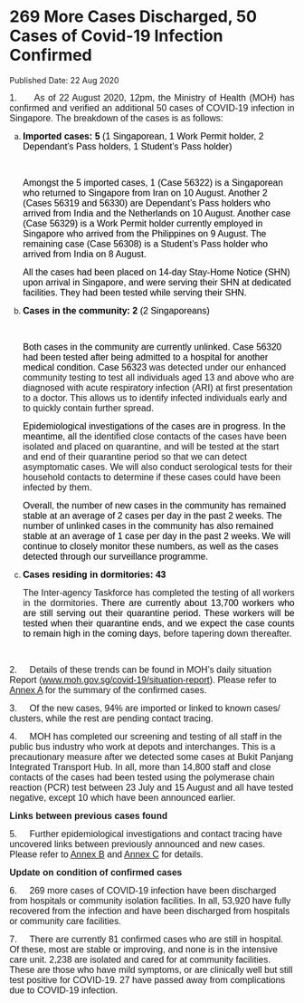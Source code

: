 <html>
    <meta http-equiv="Content-Type" content="text/html; charset=utf-8"/>
    <meta charset="utf-8"/>
    <title>269 More Cases Discharged, 50 Cases of Covid-19 Infection Confirmed</title>
    <body><h1>269 More Cases Discharged, 50 Cases of Covid-19 Infection Confirmed</h1>
    <p>Published Date: 22 Aug 2020</p> <p style="text-align: justify;"><span style="font-size: 16px; font-family: Arial;"><span style="font-size: 16px;">1.&nbsp; &nbsp; &nbsp;As of 22 August 2020, 12pm, the Ministry of Health (MOH) has confirmed and verified an additional </span>50 cases of COVID-19 infection in Singapore. The breakdown of the cases is as follows:</span></p> <ol style="list-style-type: lower-alpha;"><li><span style="font-size: 16px; font-family: Arial;"><strong><span style="color: windowtext;">Imported cases: 5 </span></strong><span style="color: windowtext;">(1 Singaporean, 1 Work Permit holder, 2 Dependant’s Pass holders, 1 Student’s Pass holder)</span></span><p><span style="color: windowtext; font-size: 16px; font-family: Arial;">&nbsp;</span></p><p><span style="color: windowtext; font-size: 16px; font-family: Arial;">Amongst the 5 imported cases, 1 (Case 56322) is a Singaporean who returned to Singapore from Iran on 10 August. Another 2 (Cases 56319 and 56330) are Dependant’s Pass holders who arrived from India and the Netherlands on 10 August. Another case (Case 56329) is a Work Permit holder currently employed in Singapore who arrived from the Philippines on 9 August. The remaining case (Case 56308) is a Student’s Pass holder who arrived from India on 8 August.</span></p><p><span style="font-size: 16px; font-family: Arial;"><span style="color: windowtext; font-size: 16px;">All the cases had been placed on 14-day Stay-Home Notice (SHN) upon arrival in Singapore, and were serving their SHN at dedicated facilities. They had been tested while serving their SHN.</span></span></p></li><li><span style="font-size: 16px; font-family: Arial;"><strong><span style="color: windowtext;">Cases in the community: 2 </span></strong><span style="color: windowtext;">(2 Singaporeans)</span></span><p><span style="font-size: 16px; font-family: Arial;">&nbsp;</span></p><p><span style="color: windowtext; font-size: 16px; font-family: Arial;">Both cases in the community are currently unlinked. Case 56320 had been tested after being admitted to a hospital for another medical condition. Case 56323 </span><span style="font-size: 16px; font-family: Arial;">was </span><span style="font-size: 16px; font-family: Arial;">detected under our enhanced community testing to test all individuals</span><span style="font-size: 16px; font-family: Arial;"> </span><span style="font-size: 16px; font-family: Arial;">aged 13 and above who are diagnosed with acute respiratory infection (ARI) at first presentation to a doctor. This allows us to identify infected individuals early and to quickly contain further spread.</span></p><p><span style="font-size: 16px; font-family: Arial;"><span style="color: windowtext; font-size: 16px;">Epidemiological investigations of the cases are in progress. In the meantime, a</span><span style="font-size: 16px;">ll the identified close contacts of the cases have been isolated and placed on quarantine, and will be tested at the start and end of their quarantine period so that we can detect asymptomatic cases. We will also conduct serological tests for their household contacts to determine if these cases could have been infected by them.</span><br></span></p><p><span style="font-size: 16px; font-family: Arial;"><span style="color: windowtext; font-size: 16px;">Overall, the number of new cases in the community has remained stable at an average of 2 cases per day in the past 2 weeks. </span><span style="color: windowtext; font-size: 16px;">The </span><span style="color: windowtext; font-size: 16px;">number of unlinked cases in the community has also remained stable at an average of 1 case per day in the past 2 weeks.&nbsp;</span><span style="color: windowtext; font-size: 16px;">We will continue to closely monitor these numbers, as well as the cases detected through our surveillance programme.</span></span></p></li><li><span style="font-size: 16px; font-family: Arial;"><strong><span style="color: windowtext;">Cases residing in dormitories: 43</span></strong></span></li></ol> <p style="margin: 0cm 0cm 0.0001pt 18pt; text-align: justify;"><span style="font-size: 16px; font-family: Arial;">The Inter-agency Taskforce has completed the testing of all workers in the dormitories<span style="color: windowtext;">. There are currently about 13,700 workers who are still serving out their quarantine period. These workers will be tested when their quarantine ends, and we expect the case counts to remain high in the coming days</span>, before tapering down thereafter.</span></p> <p><span style="font-size: 16px; font-family: Arial;">&nbsp;</span></p> <p><span style="font-size: 16px; font-family: Arial;"><span style="font-size: 16px;">2.&nbsp; &nbsp; &nbsp;Details of these trends can be found in MOH’s daily situation Report</span><span style="font-size: 16px;"> (</span><a href="http://www.moh.gov.sg/covid-19/situation-report">www.moh.gov.sg/covid-19/situation-report</a>). Please refer to <u><a href="/docs/librariesprovider5/default-document-library/annex-ae78f791fdd374d58a582da923ffb4b86.pdf?sfvrsn=261c56be_0" title="Annex A">Annex A</a></u> for the summary of the confirmed cases. </span></p><p><span style="font-size: 16px; font-family: Arial;">3.&nbsp; &nbsp; &nbsp;Of the new cases, 94% are imported or linked to known cases/ clusters, while the rest are pending contact tracing</span><span style="font-size: 16px; font-family: Arial;">. </span></p><p><span style="font-size: 16px; font-family: Arial;">4.&nbsp; &nbsp; &nbsp;</span><span style="font-size: 16px; font-family: Arial;">MOH has completed our screening and testing of all staff in the public bus industry who work at depots and interchanges. This is a precautionary measure after we detected some cases at Bukit Panjang Integrated Transport Hub. In all, more than 14,800 staff and close contacts of the cases had been tested using the polymerase chain reaction (PCR) test between 23 July and 15 August and all have tested negative, except 10 which have been announced earlier.</span><span style="font-size: 16px; font-family: Arial;"></span></p><p><p><span style="font-size: 16px; font-family: Arial;"><strong>Links between previous cases found</strong></span></p></p><p><span style="font-size: 16px; font-family: Arial;">5.&nbsp; &nbsp; &nbsp;Further epidemiological investigations and contact tracing have uncovered links between previously announced and new cases. Please refer to <u><a href="/docs/librariesprovider5/default-document-library/annex-b13d90e5e9abb40febd3d8f2f3f1688b0.pdf?sfvrsn=76ebe4b7_0" title="Annex B">Annex B</a></u> and <u><a href="/docs/librariesprovider5/default-document-library/annex-c90e30cde7b5d49749a4ab5021a2da6f0.pdf?sfvrsn=ff19617e_0" title="Annex C">Annex C</a></u> for detai</span><span style="font-size: 16px; font-family: Arial;">ls. </span></p><p><span style="font-size: 16px; font-family: Arial;"><strong>Update on condition of confirmed cases</strong><br></span></p><p><span style="font-size: 16px; font-family: Arial;">6.&nbsp; &nbsp; &nbsp;269 more cases of COVID-19 infection have been discharged from hospitals or community isolation facilities. In all, 53,920 have fully recovered from the infection and have been discharged from hospitals or community care facilities. </span></p> <p><span style="font-family: Arial;"><span style="font-size: 12pt; font-family: Arial;">7.&nbsp; &nbsp; &nbsp;There are currently 81 confirmed cases who are still in hospital. Of these, most are stable or improving, and none is in the intensive care unit. 2,238 are isolated and cared for at community facilities. These are those who have mild symptoms, or are clinically well but still test positive for COVID-19. 27 have passed away from complications due to COVID-19 infection.</span><br></span></p></body>
</html>